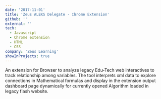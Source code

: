 ```yaml
---
date: '2017-11-01'
title: 'Zeus ALEKS Delegate - Chrome Extension'
github: ''
external: ''
tech:
  - Javascript
  - Chrome extension
  - HTML
  - CSS
company: 'Zeus Learning'
showInProjects: true
---
```


An extension for Browser to analyze legacy Edu-Tech web interactives to track relationship among variables. The tool interprets xml data to explore connections in Mathematical formulas and display in the extension output dashboard page dynamically for currently opened Algorithm loaded in legacy flash website.
